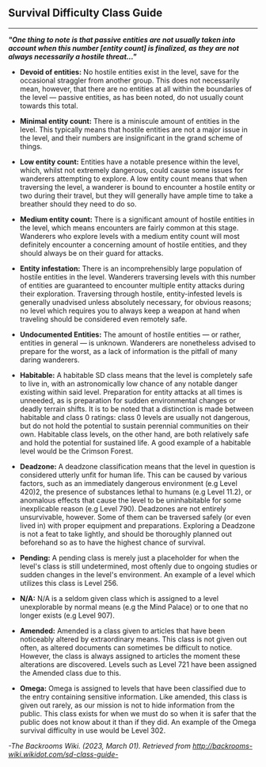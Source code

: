 ## Survival Difficulty Class Guide
-------------------------------

***"**One thing to note is that passive entities are not usually taken into account when this number \[entity count\] is finalized, as they are not always necessarily a hostile threat...**"***

- **Devoid of entities:** No hostile entities exist in the level, save for the occasional straggler from another group. This does not necessarily mean, however, that there are no entities at all within the boundaries of the level — passive entities, as has been noted, do not usually count towards this total.
- **Minimal entity count:** There is a miniscule amount of entities in the level. This typically means that hostile entities are not a major issue in the level, and their numbers are insignificant in the grand scheme of things.
- **Low entity count:** Entities have a notable presence within the level, which, whilst not extremely dangerous, could cause some issues for wanderers attempting to explore. A low entity count means that when traversing the level, a wanderer is bound to encounter a hostile entity or two during their travel, but they will generally have ample time to take a breather should they need to do so.
- **Medium entity count:** There is a significant amount of hostile entities in the level, which means encounters are fairly common at this stage. Wanderers who explore levels with a medium entity count will most definitely encounter a concerning amount of hostile entities, and they should always be on their guard for attacks.
- **Entity infestation:** There is an incomprehensibly large population of hostile entities in the level. Wanderers traversing levels with this number of entities are guaranteed to encounter multiple entity attacks during their exploration. Traversing through hostile, entity-infested levels is generally unadvised unless absolutely necessary, for obvious reasons; no level which requires you to always keep a weapon at hand when traveling should be considered even remotely safe.
- **Undocumented Entities:** The amount of hostile entities — or rather, entities in general — is unknown. Wanderers are nonetheless advised to prepare for the worst, as a lack of information is the pitfall of many daring wanderers.

- **Habitable:** A habitable SD class means that the level is completely safe to live in, with an astronomically low chance of any notable danger existing within said level. Preparation for entity attacks at all times is unneeded, as is preparation for sudden environmental changes or deadly terrain shifts. It is to be noted that a distinction is made between habitable and class 0 ratings: class 0 levels are usually not dangerous, but do not hold the potential to sustain perennial communities on their own. Habitable class levels, on the other hand, are both relatively safe and hold the potential for sustained life. A good example of a habitable level would be the Crimson Forest.
- **Deadzone:** A deadzone classification means that the level in question is considered utterly unfit for human life. This can be caused by various factors, such as an immediately dangerous environment (e.g Level 420)2, the presence of substances lethal to humans (e.g Level 11.2), or anomalous effects that cause the level to be uninhabitable for some inexplicable reason (e.g Level 790). Deadzones are not entirely unsurvivable, however. Some of them can be traversed safely (or even lived in) with proper equipment and preparations. Exploring a Deadzone is not a feat to take lightly, and should be thoroughly planned out beforehand so as to have the highest chance of survival.
- **Pending:** A pending class is merely just a placeholder for when the level's class is still undetermined, most oftenly due to ongoing studies or sudden changes in the level's environment. An example of a level which utilizes this class is Level 256.
- **N/A:** N/A is a seldom given class which is assigned to a level unexplorable by normal means (e.g the Mind Palace) or to one that no longer exists (e.g Level 907).
- **Amended:** Amended is a class given to articles that have been noticeably altered by extraordinary means. This class is not given out often, as altered documents can sometimes be difficult to notice. However, the class is always assigned to articles the moment these alterations are discovered. Levels such as Level 721 have been assigned the Amended class due to this.
- **Omega:** Omega is assigned to levels that have been classified due to the entry containing sensitive information. Like amended, this class is given out rarely, as our mission is not to hide information from the public. This class exists for when we must do so when it is safer that the public does not know about it than if they did. An example of the Omega survival difficulty in use would be Level 302.

*-The Backrooms Wiki. (2023, March 01). Retrieved from http://backrooms-wiki.wikidot.com/sd-class-guide-*